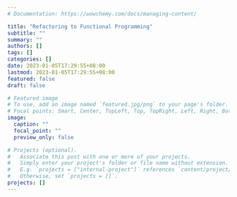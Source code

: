 ```yaml
---
# Documentation: https://wowchemy.com/docs/managing-content/

title: "Refactoring to Functional Programming"
subtitle: ""
summary: ""
authors: []
tags: []
categories: []
date: 2023-01-05T17:29:55+08:00
lastmod: 2023-01-05T17:29:55+08:00
featured: false
draft: false

# Featured image
# To use, add an image named `featured.jpg/png` to your page's folder.
# Focal points: Smart, Center, TopLeft, Top, TopRight, Left, Right, BottomLeft, Bottom, BottomRight.
image:
  caption: ""
  focal_point: ""
  preview_only: false

# Projects (optional).
#   Associate this post with one or more of your projects.
#   Simply enter your project's folder or file name without extension.
#   E.g. `projects = ["internal-project"]` references `content/project/deep-learning/index.md`.
#   Otherwise, set `projects = []`.
projects: []
---
```

